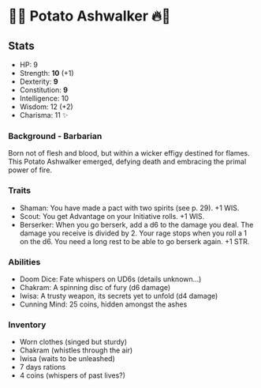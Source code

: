 # 🥔🔥 Potato Ashwalker 🔥🥔

## Stats

- HP: 9
- Strength: **10** (+1)
- Dexterity: **9**
- Constitution: **9**
- Intelligence: 10
- Wisdom: 12 (+2)
- Charisma: 11 ✨

### Background - Barbarian

Born not of flesh and blood, but within a wicker effigy destined for flames. This Potato Ashwalker emerged, defying death and embracing the primal power of fire.

### Traits

- Shaman: You have made a pact with two spirits (see p. 29). +1 WIS.
- Scout: You get Advantage on your Initiative rolls. +1 WIS.
- Berserker: When you go berserk, add a d6 to the damage you deal. The damage you receive is divided by 2. Your rage stops when you roll a 1 on the d6. You need a long rest to be able to go berserk again. +1 STR.

### Abilities

- Doom Dice: Fate whispers on UD6s (details unknown...)
- Chakram: A spinning disc of fury (d6 damage)
- Iwisa: A trusty weapon, its secrets yet to unfold (d4 damage)
- Cunning Mind: 25 coins, hidden amongst the ashes

### Inventory

- Worn clothes (singed but sturdy)
- Chakram (whistles through the air)
- Iwisa (waits to be unleashed)
- 7 days rations
- 4 coins (whispers of past lives?)
